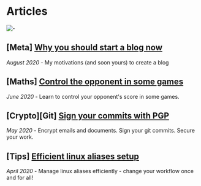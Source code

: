 # Articles

![-](../.gitbook/assets/articles.jpg)

## **\[Meta\]** [Why you should start a blog now](6-about-blogging.md)

_August 2020_ - My motivations \(and soon yours\) to create a blog

## **\[Maths\]** [Control the opponent in some games](4-strategies-ipd.md)

_June 2020_ - Learn to control your opponent's score in some games.

## **\[Crypto\]\[Git\]** [Sign your commits with PGP](3-pgp.md)

_May 2020_ - Encrypt emails and documents. Sign your git commits. Secure your work.

## **\[Tips\]** [Efficient linux aliases setup](2-linux-aliases.md)

_April 2020_ - Manage linux aliases efficiently - change your workflow once and for all!

